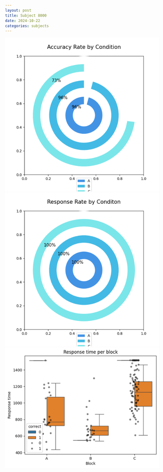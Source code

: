 ```yaml
---
layout: post
title: Subject 8000
date: 2024-10-22
categories: subjects
---
```


![](data/8000/run-21/8000_accuracy_rate.png)
![](data/8000/run-21/8000_response_rate.png)
![](data/8000/run-21/8000_rt.png)
